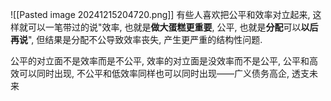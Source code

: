 ![[Pasted image 20241215204720.png]]
有些人喜欢把公平和效率对立起来, 这样就可以一笔带过的说"效率, 也就是**做大蛋糕更重要**, 公平, 也就是**分配**可以**以后再说**", 但结果是分配不公导致效率丧失, 产生更严重的结构性问题. 

公平的对立面不是效率而是不公平, 效率的对立面是没效率而不是公平, 公平和高效可以同时出现, 不公平和低效率同样也可以同时出现——广义债务高企, 透支未来
